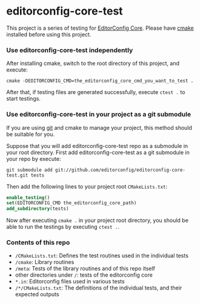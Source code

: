 # editorconfig-core-test

This project is a series of testing for [EditorConfig Core][editorconfig]. Please have
[cmake][] installed before using this project.

### Use editorconfig-core-test independently

After installing cmake, switch to the root directory of this project, and execute:

    cmake -DEDITORCONFIG_CMD=the_editorconfig_core_cmd_you_want_to_test .

After that, if testing files are generated successfully, execute `ctest .` to
start testings.

### Use editorconfig-core-test in your project as a git submodule

If you are using [git][] and cmake to manage your project, this method should
be suitable for you.

Suppose that you will add editorconfig-core-test repo as a
submodule in your root directory. First add editorconfig-core-test as a
git submodule in your repo by execute:

    git submodule add git://github.com/editorconfig/editorconfig-core-test.git tests

Then add the following lines to your project root `CMakeLists.txt`:

```cmake
enable_testing()
set(EDITORCONFIG_CMD the_editorconfig_core_path)
add_subdirectory(tests)
```

Now after executing `cmake .` in your project root directory, you should be able to
run the testings by executing `ctest .`.

### Contents of this repo

* `/CMakeLists.txt`: Defines the test routines used in the individual tests
* `/cmake`: Library routines
* `/meta`: Tests of the library routines and of this repo itself
* other directories under `/`: tests of the editorconfig core
* `*.in`: Editorconfig files used in various tests
* `/*/CMakeLists.txt`: The definitions of the individual tests, and their
  expected outputs

[cmake]: http://www.cmake.org
[editorconfig]: http://editorconfig.org
[git]: http://git-scm.com
